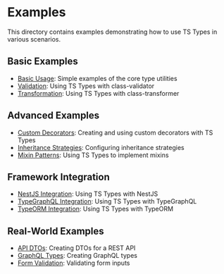 # Examples

This directory contains examples demonstrating how to use TS Types in various scenarios.

## Basic Examples

- [Basic Usage](./basic-usage.md): Simple examples of the core type utilities
- [Validation](./validation.md): Using TS Types with class-validator
- [Transformation](./transformation.md): Using TS Types with class-transformer

## Advanced Examples

- [Custom Decorators](./custom-decorators.md): Creating and using custom decorators with TS Types
- [Inheritance Strategies](./inheritance-strategies.md): Configuring inheritance strategies
- [Mixin Patterns](./mixin-patterns.md): Using TS Types to implement mixins

## Framework Integration

- [NestJS Integration](./nestjs-integration.md): Using TS Types with NestJS
- [TypeGraphQL Integration](./typegraphql-integration.md): Using TS Types with TypeGraphQL
- [TypeORM Integration](./typeorm-integration.md): Using TS Types with TypeORM

## Real-World Examples

- [API DTOs](./api-dtos.md): Creating DTOs for a REST API
- [GraphQL Types](./graphql-types.md): Creating GraphQL types
- [Form Validation](./form-validation.md): Validating form inputs
